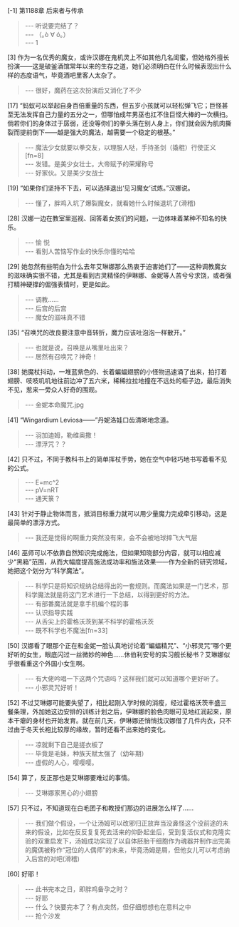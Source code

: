 
[-1] 第1188章 后来者与传承
>--- 听说要完结了？<br>
>--- （｡ò ∀ ó｡）<br>
>--- 1<br>

[3] 作为一名优秀的魔女，或许汉娜在鬼机灵上不如其他几名闺蜜，但她格外擅长扮演——这是破釜酒馆常年以来的生存之道，她们必须明白在什么时候表现出什么样的态度语气，毕竟酒吧里客人太杂了。
>--- 很好，魔药在这次扮演后又消化了不少<br>

[17] “蚂蚁可以举起自身百倍重量的东西，但五岁小孩就可以轻松弹飞它；巨怪甚至无法发挥自己力量的五分之一，但哪怕成年男巫也扛不住巨怪大棒的一次横扫。倘若你们的身体过于孱弱，还没等你们的拳头落在别人身上，你们就会因为肌肉撕裂而提前倒下——越是强大的魔法，越需要一个稳定的根基。”
>--- 魔法少女就要以拳交友，以理服人哒，手持圣剑（撬棍）行使正义[fn=8]<br>
>--- 发错。是美少女壮士。大帝赋予的荣耀称号<br>
>--- 好家伙。又是美少女战士<br>

[19] “如果你们坚持不下去，可以选择退出‘见习魔女’试炼。”汉娜说。
>--- 懂了，胖鸡入坑了爆裂魔女，就看她什么时候退坑了(滑稽)<br>

[28] 汉娜一边在教室里巡视、回答着女孩们的问题，一边体味着某种不知名的快乐。
>--- 愉 悦<br>
>--- 看别人苦恼写作业的快乐你懂的哈哈<br>

[29] 她忽然有些明白为什么去年艾琳娜那么热衷于迫害她们了——这种调教魔女的滋味确实很不错，尤其是看到古灵精怪的伊琳娜、金妮等人苦兮兮求饶，或者强打精神硬撑的倔强表情时，更是如此。
>--- 调教……<br>
>--- 后宫的后宫<br>
>--- 魔女的滋味真不错<br>

[35] “召唤咒的改良要注意中音转折，魔力应该吐泡泡一样散开。”
>--- 也就是说，召唤是从嘴里吐出来？<br>
>--- 居然有召唤咒？神奇！<br>

[38] 她魔杖抖动，一堆蓝紫色的、长着蝙蝠翅膀的小怪物迅速涌了出来，拍打着翅膀、吱吱叽叽地往前边冲了五六米，稀稀拉拉地撞在不远处的柜子边，最后消失不见，惹来一旁众人好奇的围观。
>--- 金妮本命魔咒.jpg<br>

[41] “Wingardium Leviosa——”丹妮洛娃口齿清晰地念道。
>--- 羽加迪姆，勒维奥撒！<br>
>--- 漂浮咒？？<br>

[42] 只不过，不同于教科书上的简单挥杖手势，她在空气中轻巧地书写着看不见的公式。
>--- E=mc^2<br>
>--- pV=nRT<br>
>--- 通天箓？<br>

[43] 针对于静止物体而言，抵消目标重力就可以用少量魔力完成牵引移动，这是最简单的漂浮方式。
>--- 我还是觉得的啊重力突然没有来，会不会被地球摔飞大气层<br>

[46] 巫师可以不依靠自然知识完成施法，但如果知晓部分内容，就可以相应减少“黑箱”范围，从而大幅度提高施法成功率和施法效果——作为全新的研究领域，她把这个划分为“科学魔法”。
>--- 科学只是将知识规纳总结得出的一套规则。而魔法如果是一门艺术，那科学魔法就是将这门艺术进行一下总结，以得到更好的方法。<br>
>--- 有部番魔法就是拿手机编个程的事<br>
>--- 认识指导实践<br>
>--- 从舌尖上的霍格沃茨到某不科学的霍格沃茨<br>
>--- 既不科学也不魔法[fn=33]<br>

[50] 汉娜看了眼那个正在和金妮一脸认真地讨论着“蝙蝠精咒”、“小邪灵咒”哪个更好听的女生，眼底闪过一丝微妙的神色……休伯利安号的实习舰长秘书？艾琳娜似乎很看重这个外国小女生啊。
>--- 有大佬吟唱一下这两个咒语吗？这样我们就可以知道哪个更好听了。<br>
>--- 小邪灵咒好听！<br>

[52] 不过艾琳娜可能要失望了，相比起刚入学时候的消瘦，经过霍格沃茨丰盛三餐条理，外加她这边安排的训练计划之后，伊琳娜的脸色肉眼可见地红润起来，原本干瘪的身材也开始发育。就在前几天，伊琳娜还悄悄找汉娜借了几件内衣，只不过由于冬天长袍比较厚的缘故，暂时还看不出来她的变化。
>--- 凉就剩下自己是搓衣板了<br>
>--- 毕竟是毛妹，种族天赋太强了（幼年期）<br>
>--- 虚假的人心，嘤嘤嘤。<br>

[54] 算了，反正那也是艾琳娜要难过的事情。
>--- 艾琳娜家黑心的小翅膀<br>

[57] 只不过，不知道现在白毛团子和教授们那边的进展怎么样了……
>--- 我们做个假设，一个让汤姆可以改邪归正放弃当没鼻怪这个没前途的未来的假设，比如在反反复复死去活来的仰卧起坐后，受到复活仪式和克隆实验的双重启发下，汤姆成功实现了以自体胚胎干细胞作为魂器并制作出完美的魔偶被称作“冠位的人偶师”的未来，毕竟汤姆是屑，但他女儿可以考虑纳入后宫的对吧(滑稽)<br>

[60] 好耶！
>--- 此书完本之日，即胖鸡备孕之时？<br>
>--- 好耶<br>
>--- 什么？快要完本了？有点突然，但仔细想想也在意料之中<br>
>--- 抢个沙发<br>
